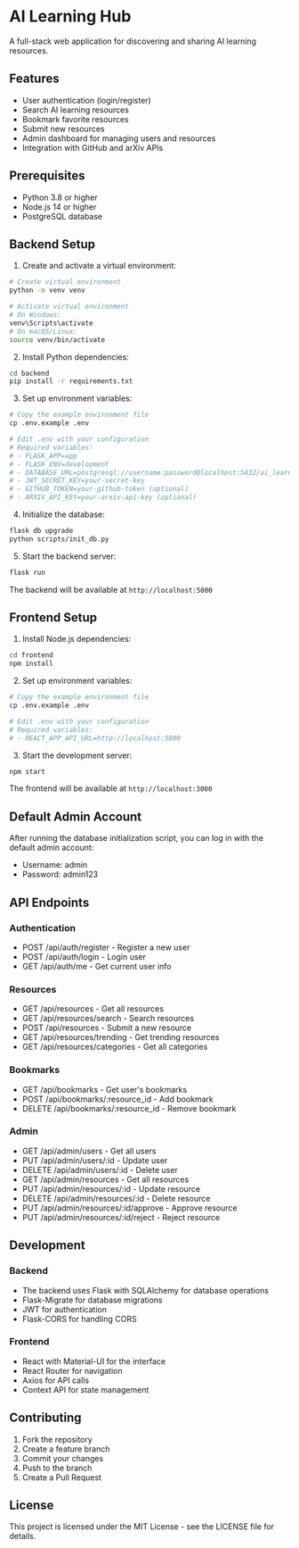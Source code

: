 # AI Learning Hub

A full-stack web application for discovering and sharing AI learning resources.

## Features

- User authentication (login/register)
- Search AI learning resources
- Bookmark favorite resources
- Submit new resources
- Admin dashboard for managing users and resources
- Integration with GitHub and arXiv APIs

## Prerequisites

- Python 3.8 or higher
- Node.js 14 or higher
- PostgreSQL database

## Backend Setup

1. Create and activate a virtual environment:
```bash
# Create virtual environment
python -m venv venv

# Activate virtual environment
# On Windows:
venv\Scripts\activate
# On macOS/Linux:
source venv/bin/activate
```

2. Install Python dependencies:
```bash
cd backend
pip install -r requirements.txt
```

3. Set up environment variables:
```bash
# Copy the example environment file
cp .env.example .env

# Edit .env with your configuration
# Required variables:
# - FLASK_APP=app
# - FLASK_ENV=development
# - DATABASE_URL=postgresql://username:password@localhost:5432/ai_learning_hub
# - JWT_SECRET_KEY=your-secret-key
# - GITHUB_TOKEN=your-github-token (optional)
# - ARXIV_API_KEY=your-arxiv-api-key (optional)
```

4. Initialize the database:
```bash
flask db upgrade
python scripts/init_db.py
```

5. Start the backend server:
```bash
flask run
```

The backend will be available at `http://localhost:5000`

## Frontend Setup

1. Install Node.js dependencies:
```bash
cd frontend
npm install
```

2. Set up environment variables:
```bash
# Copy the example environment file
cp .env.example .env

# Edit .env with your configuration
# Required variables:
# - REACT_APP_API_URL=http://localhost:5000
```

3. Start the development server:
```bash
npm start
```

The frontend will be available at `http://localhost:3000`

## Default Admin Account

After running the database initialization script, you can log in with the default admin account:

- Username: admin
- Password: admin123

## API Endpoints

### Authentication
- POST /api/auth/register - Register a new user
- POST /api/auth/login - Login user
- GET /api/auth/me - Get current user info

### Resources
- GET /api/resources - Get all resources
- GET /api/resources/search - Search resources
- POST /api/resources - Submit a new resource
- GET /api/resources/trending - Get trending resources
- GET /api/resources/categories - Get all categories

### Bookmarks
- GET /api/bookmarks - Get user's bookmarks
- POST /api/bookmarks/:resource_id - Add bookmark
- DELETE /api/bookmarks/:resource_id - Remove bookmark

### Admin
- GET /api/admin/users - Get all users
- PUT /api/admin/users/:id - Update user
- DELETE /api/admin/users/:id - Delete user
- GET /api/admin/resources - Get all resources
- PUT /api/admin/resources/:id - Update resource
- DELETE /api/admin/resources/:id - Delete resource
- PUT /api/admin/resources/:id/approve - Approve resource
- PUT /api/admin/resources/:id/reject - Reject resource

## Development

### Backend
- The backend uses Flask with SQLAlchemy for database operations
- Flask-Migrate for database migrations
- JWT for authentication
- Flask-CORS for handling CORS

### Frontend
- React with Material-UI for the interface
- React Router for navigation
- Axios for API calls
- Context API for state management

## Contributing

1. Fork the repository
2. Create a feature branch
3. Commit your changes
4. Push to the branch
5. Create a Pull Request

## License

This project is licensed under the MIT License - see the LICENSE file for details. 